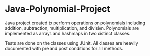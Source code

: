 # Java-Polynomial-Project
Java project created to perform operations on polynomials including addition, subtraction, multiplication, and division. 
Polynomials are implemented as arrays and hashmaps in two distinct classes. 

Tests are done on the classes using JUnit. All classes are heavily documented with pre and post conditions for all methods. 
